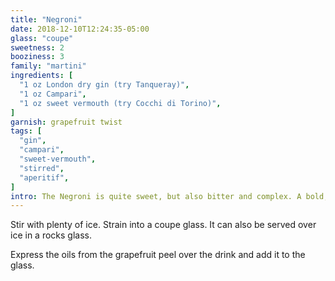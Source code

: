 ```yaml
---
title: "Negroni"
date: 2018-12-10T12:24:35-05:00
glass: "coupe"
sweetness: 2
booziness: 3
family: "martini"
ingredients: [
  "1 oz London dry gin (try Tanqueray)",
  "1 oz Campari",
  "1 oz sweet vermouth (try Cocchi di Torino)",
]
garnish: grapefruit twist
tags: [
  "gin",
  "campari",
  "sweet-vermouth",
  "stirred",
  "aperitif",
]
intro: The Negroni is quite sweet, but also bitter and complex. A bold, juniper-heavy gin like Tanqueray stands up to the strong flavors of Campari. An orange twist is traditional, but I like it with grapefruit a bit more.
---
```

Stir with plenty of ice. Strain into a coupe glass. It can also be served over ice in a rocks glass.

Express the oils from the grapefruit peel over the drink and add it to the glass.

